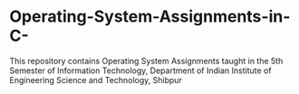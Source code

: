# Operating-System-Assignments-in-C-

This repository contains Operating System Assignments taught in the 5th Semester of Information Technology, Department of Indian Institute of Engineering Science and Technology, Shibpur
